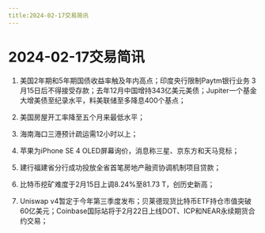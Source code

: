 ```yaml
---
title:2024-02-17交易简讯
---
```

# 2024-02-17交易简讯

1. 美国2年期和5年期国债收益率触及年内高点；印度央行限制Paytm银行业务 3月15日后不得接受存款；去年12月中国增持343亿美元美债；Jupiter一个基金大增美债至纪录水平，料美联储至多降息400个基点；

2. 美国房屋开工率降至五个月来最低水平；

3. 海南海口三港预计疏运需12小时以上；

4. 苹果为iPhone SE 4 OLED屏幕询价，消息称三星、京东方和天马竞标；

5. 建行福建省分行成功投放全省首笔房地产融资协调机制项目贷款；

6. 比特币挖矿难度于2月15日上调8.24%至81.73 T，创历史新高；

7. Uniswap v4暂定于今年第三季度发布；贝莱德现货比特币ETF持仓市值突破60亿美元；Coinbase国际站将于2月22日上线DOT、ICP和NEAR永续期货合约交易；